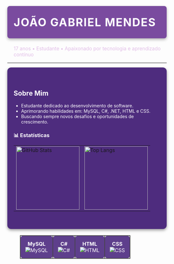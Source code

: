 <h1 align="left" style="color: #ffffff; background-color: #7a4b9f; padding: 30px 20px; font-size: 2.5em; text-transform: uppercase; letter-spacing: 2px; border-radius: 8px; box-shadow: 0 4px 10px rgba(0, 0, 0, 0.3);">João Gabriel Mendes</h1>

<p align="left" style="color: #e1bee7; font-size: 1.1em; margin-left: 20px;">
  17 anos • Estudante • Apaixonado por tecnologia e aprendizado contínuo
</p>

---

<div style="background-color: #4e2c7e; padding: 40px 20px; border-radius: 12px; color: #ffffff; box-shadow: 0 4px 10px rgba(0, 0, 0, 0.4);">

## Sobre Mim

- Estudante dedicado ao desenvolvimento de software.
- Aprimorando habilidades em: MySQL, C#, .NET, HTML e CSS.
- Buscando sempre novos desafios e oportunidades de crescimento.

### 📊 Estatísticas
<table>
<tr>
<td>
<img 
        alt="GitHub Stats" 
        height="200" 
        src="https://github-readme-stats.vercel.app/api?username=joao-thd&show_icons=true&theme=tokyonight&include_all_commits=true&locale=pt-br" 
      />
  <td>
<img 
        alt="Top Langs" 
        height="200" 
        src="https://github-readme-stats.vercel.app/api/top-langs/?username=joao-thd&theme=tokyonight&layout=compact&custom_title=Tecnologias&langs_count=9" 
      />
</td>
<table align="left" style="border-collapse: collapse; margin: 40px 0; padding: 20px;"> <tr> <td align="center" style="padding: 15px; border: 2px solid #444; border-radius: 10px; background-color: #5e3f8c; color: #ffffff;"> <b>MySQL</b><br> <img src="https://img.icons8.com/fluency/48/000000/mysql-logo.png" alt="MySQL" /> </td> <td align="center" style="padding: 15px; border: 2px solid #444; border-radius: 10px; background-color: #5e3f8c; color: #ffffff;"> <b>C#</b><br> <img src="https://img.icons8.com/color/48/000000/c-sharp-logo.png" alt="C#" />  </td> <td align="center" style="padding: 15px; border: 2px solid #444; border-radius: 10px; background-color: #5e3f8c; color: #ffffff;"> <b>HTML</b><br> <img src="https://img.icons8.com/color/48/000000/html-5--v1.png" alt="HTML" /> </td> <td align="center" style="padding: 15px; border: 2px solid #444; border-radius: 10px; background-color: #5e3f8c; color: #ffffff;"> <b>CSS</b><br> <img src="https://img.icons8.com/color/48/000000/css3.png" alt="CSS" /> </td> </tr> </table>

